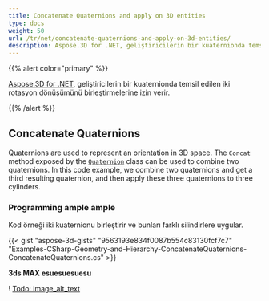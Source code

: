 ```yaml
---
title: Concatenate Quaternions and apply on 3D entities
type: docs
weight: 50
url: /tr/net/concatenate-quaternions-and-apply-on-3d-entities/
description: Aspose.3D for .NET, geliştiricilerin bir kuaternionda temsil edilen iki rotasyon dönüşümünü birleştirmelerine izin verir.
---
```

{{% alert color="primary" %}} 

[Aspose.3D for .NET](https://www.aspose.com/products/3d), geliştiricilerin bir kuaternionda temsil edilen iki rotasyon dönüşümünü birleştirmelerine izin verir.

{{% /alert %}} 
##  **Concatenate Quaternions**
Quaternions are used to represent an orientation in 3D space. The `Concat` method exposed by the [`Quaternion`](https://reference.aspose.com/3d/net/aspose.threed.utilities/quaternion) class can be used to combine two quaternions. In this code example, we combine two quaternions and get a third resulting quaternion, and then apply these three quaternions to three cylinders.
###  **Programming ample ample**
Kod örneği iki kuaternionu birleştirir ve bunları farklı silindirlere uygular.

{{< gist "aspose-3d-gists" "9563193e834f0087b554c83130fcf7c7" "Examples-CSharp-Geometry-and-Hierarchy-ConcatenateQuaternions-ConcatenateQuaternions.cs" >}}


**3ds MAX esuesuesuesu**

! [Todo: image_alt_text](concatenate-quaternions-and-apply-on-3d-entities_1.png)
